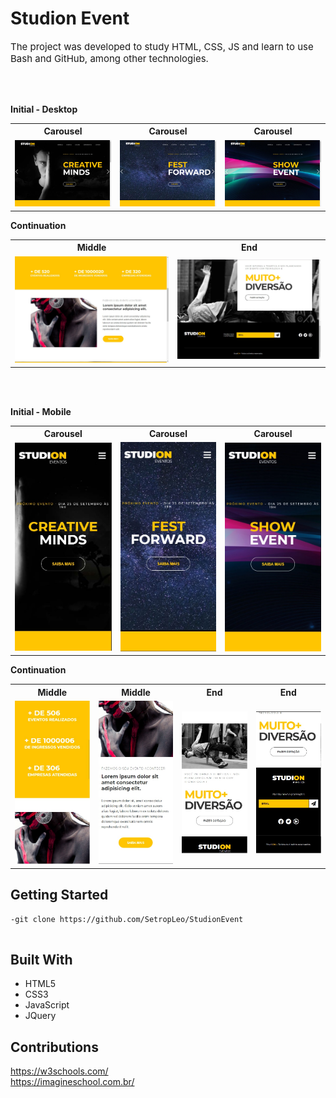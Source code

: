<h1>Studion Event</h1>
<p style="font-size:15px;">The project was developed to study HTML, CSS, JS and learn to use Bash and GitHub, among other technologies.</p>
<br>
<br>

**Initial - Desktop**

<table>
  <th>Carousel</th>
  <th>Carousel</th>
  <th>Carousel</th>
  
<tr>
<td>
  <img src="./src/images-2/screen-1.jpg"/>
</td>
<td>
  <img src="./src/images-2/screen-2.jpg"/>
</td>
<td>
   <img src="./src/images-2/screen-3.jpg"/>
</td>
</tr>
</table>

**Continuation**

<table>
<th>Middle</th>
<th>End</th>
<tr>
<td>
  <img src="./src/images-2/screen-4.jpg"/>
</td>
<td>
  <img src="./src/images-2/screen-5.jpg"/>
</td>
</tr>
</table>
<br>
<br>


**Initial - Mobile**

<table>
  <th>Carousel</th>
  <th>Carousel</th>
  <th>Carousel</th>
  
<tr>
<td>
  <img src="./src/images-2/resp-1.jpg"/>
</td>
<td>
  <img src="./src/images-2/resp-2.jpg"/>
</td>
<td>
   <img src="./src/images-2/resp-3.jpg"/>
</td>
</tr>
</table>

**Continuation**

<table>
  <th>Middle</th>
  <th>Middle</th>
  <th>End</th>
  <th>End</th>
  
<tr>
<td>
  <img src="./src/images-2/resp-4.jpg"/>
</td>
<td>
  <img src="./src/images-2/resp-5.jpg"/>
</td>
<td>
  <img src="./src/images-2/resp-6.jpg"/>
</td>
<td>
  <img src="./src/images-2/resp-7.jpg"/>
</td>
</tr>
</table>

<h2>Getting Started</h2>
<pre>
<code>-git clone https://github.com/SetropLeo/StudionEvent
</code>
</pre>

<h2>Built With</h2>
<ul>
<li>HTML5</li>
<li>CSS3</li>
<li>JavaScript</li>
<li>JQuery</li>
</ul>

<h2>Contributions</h2>
<a href="W3Schools">https://w3schools.com/</a> 
<br>
<a href="Imagine School">https://imagineschool.com.br/</a>

